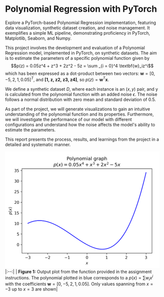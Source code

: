 # Polynomial Regression with PyTorch
Explore a PyTorch-based Polynomial Regression implementation, featuring data visualization, synthetic dataset creation, and noise management. It exemplifies a simple ML pipeline, demonstrating proficiency in PyTorch, Matplotlib, Seaborn, and Numpy.

This project involves the development and evaluation of a Polynomial Regression model, implemented in PyTorch, on synthetic datasets. The aim is to estimate the parameters of a specific polynomial function given by 
$$p(z) = 0.05z^4 + z^3 + 2z^2 - 5z = \sum _{i = 0}^4 \textbf{w}_iz^i$$
which has been expressed as a dot-product between two vectors: $\textbf{w} = [0, −5, 2, 1, 0.05]^T$, and $\textbf{[1, z, z2, z3, z4]}$, so $p(z) = \textbf{w}^T\textbf{x}$.

We define a synthetic dataset $D$, where each instance is an $(x, y)$ pair, and y is calculated from the polynomial function with an added noise $\epsilon$. The noise follows a normal distribution with zero mean and standard deviation of $0.5$.

As part of the project, we will generate visualizations to gain an intuitive understanding of the polynomial function and its properties. Furthermore, we will investigate the performance of our model with different configurations and understand how the noise affects the model's ability to estimate the parameters.

This report presents the process, results, and learnings from the project in a detailed and systematic manner.

![ Output plot from the function provided in the assignment instructions. The polynomial plotted in blue corresponds to a $p(x) = \sum w_i x^i$ with the coefficients $\textbf{w} = [0,−5,2,1,0.05]$. Only values spanning from $x = −3$ up to $x = 3$ are shown](images/Polynomial_plot.png)
|:--:|
| <b>Figure 1:</b> Output plot from the function provided in the assignment instructions. The polynomial plotted in blue corresponds to a $p(x) = \sum w_i x^i$ with the coefficients $\textbf{w} = [0,−5,2,1,0.05]$. Only values spanning from $x = −3$ up to $x = 3$ are shown|
